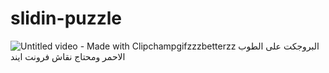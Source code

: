 # slidin-puzzle
![Untitled video - Made with Clipchampgifzzzbetterzz](https://github.com/AbdoOmarEg/slidin-puzzle/assets/128975938/456a7e4f-2ea5-4d82-bca0-80e758fed91c)
البروجكت على الطوب الاحمر ومحتاج نقاش فرونت ايند
